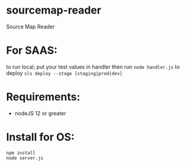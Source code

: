 # sourcemap-reader
Source Map Reader

# For SAAS:
to run local; put your test values in handler then run `node handler.js`
to deploy `sls deploy --stage [staging|prod|dev]`

# Requirements:
- nodeJS 12 or greater

# Install for OS:
```
npm install
node server.js
```